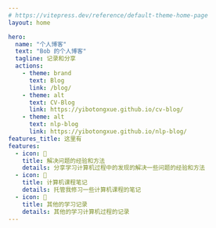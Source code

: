 ```yaml
---
# https://vitepress.dev/reference/default-theme-home-page
layout: home

hero:
  name: "个人博客"
  text: "Bob 的个人博客"
  tagline: 记录和分享
  actions:
    - theme: brand
      text: Blog
      link: /blog/
    - theme: alt
      text: CV-Blog
      link: https://yibotongxue.github.io/cv-blog/
    - theme: alt
      text: nlp-blog
      link: https://yibotongxue.github.io/nlp-blog/
features_title: 这里有
features:
  - icon: 📗
    title: 解决问题的经验和方法
    details: 分享学习计算机过程中的发现的解决一些问题的经验和方法
  - icon: 📙
    title: 计算机课程笔记
    details: 托管我修习一些计算机课程的笔记
  - icon: 📘
    title: 其他的学习记录
    details: 其他的学习计算机过程的记录
---
```


